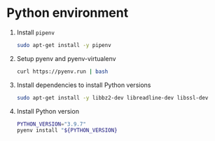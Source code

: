 # Python environment

1. Install `pipenv`
   ```bash
   sudo apt-get install -y pipenv
   ```

2. Setup pyenv and pyenv-virtualenv
   ```bash
   curl https://pyenv.run | bash
   ```

3. Install dependencies to install Python versions
   ```bash
   sudo apt-get install -y libbz2-dev libreadline-dev libssl-dev
   ```

4. Install Python version
   ```bash
   PYTHON_VERSION="3.9.7"
   pyenv install "${PYTHON_VERSION}
   ```

